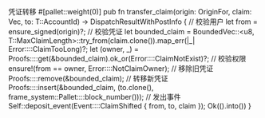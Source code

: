 凭证转移
    #[pallet::weight(0)]
    pub fn transfer_claim(origin: OriginFor<T>, claim: Vec<u8>, to: T::AccountId) -> DispatchResultWithPostInfo {
        // 校验用户
        let from = ensure_signed(origin)?;
        // 校验凭证
        let bounded_claim = BoundedVec::<u8, T::MaxClaimLength>::try_from(claim.clone()).map_err(|_| Error::<T>::ClaimTooLong)?;
        let (owner, _) = Proofs::<T>::get(&bounded_claim).ok_or(Error::<T>::ClaimNotExist)?;
        // 校验权限
        ensure!(from == owner, Error::<T>::NotClaimOwner);
        // 移除旧凭证
        Proofs::<T>::remove(&bounded_claim);
        // 转移新凭证
        Proofs::<T>::insert(&bounded_claim, (to.clone(), frame_system::Pallet::<T>::block_number()));
        // 发出事件
        Self::deposit_event(Event::<T>::ClaimShifted {
            from,
            to,
            claim
        });
        Ok(().into())
    }
